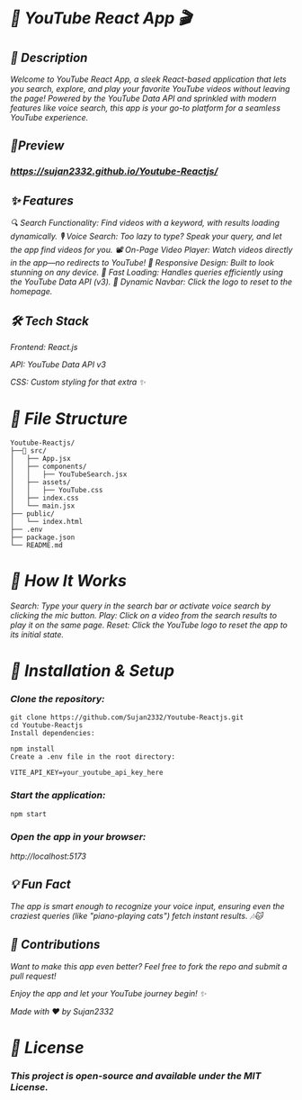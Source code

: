 # *🎥 YouTube React App 🎬*

## *🚀 Description*

*Welcome to YouTube React App, a sleek React-based application that lets you search, explore, and play your favorite YouTube videos without leaving the page! Powered by the YouTube Data API and sprinkled with modern features like voice search, this app is your go-to platform for a seamless YouTube experience.*

## *🤩Preview*

### *https://sujan2332.github.io/Youtube-Reactjs/*

## *✨ Features*

*🔍 Search Functionality: Find videos with a keyword, with results loading dynamically.
🎙️ Voice Search: Too lazy to type? Speak your query, and let the app find videos for you.
📽️ On-Page Video Player: Watch videos directly in the app—no redirects to YouTube!
🌟 Responsive Design: Built to look stunning on any device.
🚀 Fast Loading: Handles queries efficiently using the YouTube Data API (v3).
🔄 Dynamic Navbar: Click the logo to reset to the homepage.*

## *🛠️ Tech Stack*

*Frontend: React.js*

*API: YouTube Data API v3*

*CSS: Custom styling for that extra ✨*

# *📂 File Structure*

```
Youtube-Reactjs/
├──📁 src/
│   ├── App.jsx
│   ├── components/
│   │   ├── YouTubeSearch.jsx
│   ├── assets/
│   │   ├── YouTube.css
│   ├── index.css
│   └── main.jsx
├── public/
│   └── index.html
├── .env
├── package.json
└── README.md
```

# *🎤 How It Works*

*Search: Type your query in the search bar or activate voice search by clicking the mic button.
Play: Click on a video from the search results to play it on the same page.
Reset: Click the YouTube logo to reset the app to its initial state.*

# *🔧 Installation & Setup*

### *Clone the repository:*

```
git clone https://github.com/Sujan2332/Youtube-Reactjs.git  
cd Youtube-Reactjs  
Install dependencies:
```

```
npm install  
Create a .env file in the root directory:
```

```
VITE_API_KEY=your_youtube_api_key_here
```

### *Start the application:*

```
npm start  
```

### *Open the app in your browser:*

*http://localhost:5173*

## *💡 Fun Fact*

*The app is smart enough to recognize your voice input, ensuring even the craziest queries (like "piano-playing cats") fetch instant results. 🎶🐱*

## *🤝 Contributions*

*Want to make this app even better? Feel free to fork the repo and submit a pull request!*

*Enjoy the app and let your YouTube journey begin! ✨*

*Made with ❤️ by Sujan2332*

# *📜 License*
### *This project is open-source and available under the MIT License.*
